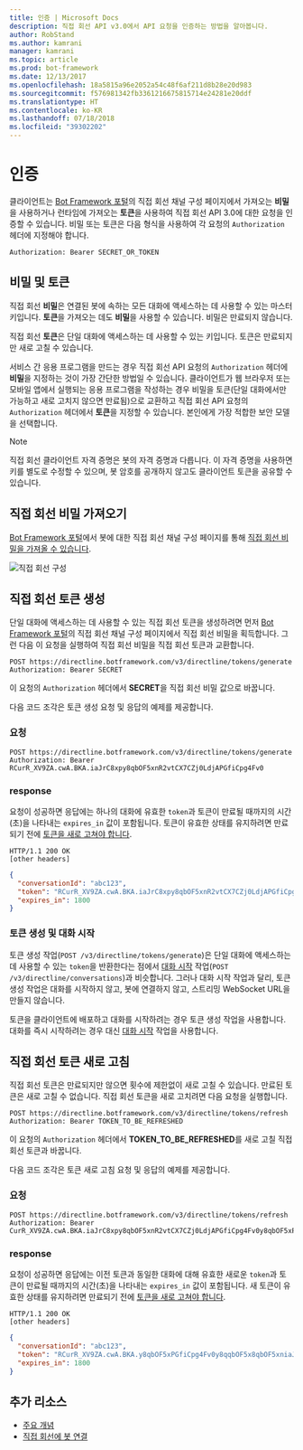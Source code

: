 ```yaml
---
title: 인증 | Microsoft Docs
description: 직접 회선 API v3.0에서 API 요청을 인증하는 방법을 알아봅니다.
author: RobStand
ms.author: kamrani
manager: kamrani
ms.topic: article
ms.prod: bot-framework
ms.date: 12/13/2017
ms.openlocfilehash: 18a5815a96e2052a54c48f6af211d8b28e20d983
ms.sourcegitcommit: f576981342fb3361216675815714e24281e20ddf
ms.translationtype: HT
ms.contentlocale: ko-KR
ms.lasthandoff: 07/18/2018
ms.locfileid: "39302202"
---
```

# <a name="authentication"></a>인증

클라이언트는 [Bot Framework 포털](../bot-service-channel-connect-directline.md)의 직접 회선 채널 구성 페이지에서 가져오는 **비밀**을 사용하거나 런타임에 가져오는 **토큰**을 사용하여 직접 회선 API 3.0에 대한 요청을 인증할 수 있습니다. 비밀 또는 토큰은 다음 형식을 사용하여 각 요청의 `Authorization` 헤더에 지정해야 합니다. 

```http
Authorization: Bearer SECRET_OR_TOKEN
```

## <a name="secrets-and-tokens"></a>비밀 및 토큰

직접 회선 **비밀**은 연결된 봇에 속하는 모든 대화에 액세스하는 데 사용할 수 있는 마스터 키입니다. **토큰**을 가져오는 데도 **비밀**을 사용할 수 있습니다. 비밀은 만료되지 않습니다. 

직접 회선 **토큰**은 단일 대화에 액세스하는 데 사용할 수 있는 키입니다. 토큰은 만료되지만 새로 고칠 수 있습니다. 

서비스 간 응용 프로그램을 만드는 경우 직접 회선 API 요청의 `Authorization` 헤더에 **비밀**을 지정하는 것이 가장 간단한 방법일 수 있습니다. 클라이언트가 웹 브라우저 또는 모바일 앱에서 실행되는 응용 프로그램을 작성하는 경우 비밀을 토큰(단일 대화에서만 가능하고 새로 고치지 않으면 만료됨)으로 교환하고 직접 회선 API 요청의 `Authorization` 헤더에서 **토큰**을 지정할 수 있습니다. 본인에게 가장 적합한 보안 모델을 선택합니다.

> [!NOTE]
> 직접 회선 클라이언트 자격 증명은 봇의 자격 증명과 다릅니다. 이 자격 증명을 사용하면 키를 별도로 수정할 수 있으며, 봇 암호를 공개하지 않고도 클라이언트 토큰을 공유할 수 있습니다. 

## <a name="get-a-direct-line-secret"></a>직접 회선 비밀 가져오기

<a href="https://dev.botframework.com/" target="_blank">Bot Framework 포털</a>에서 봇에 대한 직접 회선 채널 구성 페이지를 통해 [직접 회선 비밀을 가져올 수 있습니다](../bot-service-channel-connect-directline.md).

![직접 회선 구성](../media/direct-line-configure.png)

## <a id="generate-token"></a> 직접 회선 토큰 생성

단일 대화에 액세스하는 데 사용할 수 있는 직접 회선 토큰을 생성하려면 먼저 <a href="https://dev.botframework.com/" target="_blank">Bot Framework 포털</a>의 직접 회선 채널 구성 페이지에서 직접 회선 비밀을 획득합니다. 그런 다음 이 요청을 실행하여 직접 회선 비밀을 직접 회선 토큰과 교환합니다.

```http
POST https://directline.botframework.com/v3/directline/tokens/generate
Authorization: Bearer SECRET
```

이 요청의 `Authorization` 헤더에서 **SECRET**을 직접 회선 비밀 값으로 바꿉니다.

다음 코드 조각은 토큰 생성 요청 및 응답의 예제를 제공합니다.

### <a name="request"></a>요청

```http
POST https://directline.botframework.com/v3/directline/tokens/generate
Authorization: Bearer RCurR_XV9ZA.cwA.BKA.iaJrC8xpy8qbOF5xnR2vtCX7CZj0LdjAPGfiCpg4Fv0
```

### <a name="response"></a>response

요청이 성공하면 응답에는 하나의 대화에 유효한 `token`과 토큰이 만료될 때까지의 시간(초)을 나타내는 `expires_in` 값이 포함됩니다. 토큰이 유효한 상태를 유지하려면 만료되기 전에 [토큰을 새로 고쳐야 합니다](#refresh-token).

```http
HTTP/1.1 200 OK
[other headers]
```

```json
{
  "conversationId": "abc123",
  "token": "RCurR_XV9ZA.cwA.BKA.iaJrC8xpy8qbOF5xnR2vtCX7CZj0LdjAPGfiCpg4Fv0y8qbOF5xPGfiCpg4Fv0y8qqbOF5x8qbOF5xn",
  "expires_in": 1800
}
```

### <a name="generate-token-versus-start-conversation"></a>토큰 생성 및 대화 시작

토큰 생성 작업(`POST /v3/directline/tokens/generate`)은 단일 대화에 액세스하는 데 사용할 수 있는 `token`을 반환한다는 점에서 [대화 시작](bot-framework-rest-direct-line-3-0-start-conversation.md) 작업(`POST /v3/directline/conversations`)과 비슷합니다. 그러나 대화 시작 작업과 달리, 토큰 생성 작업은 대화를 시작하지 않고, 봇에 연결하지 않고, 스트리밍 WebSocket URL을 만들지 않습니다. 

토큰을 클라이언트에 배포하고 대화를 시작하려는 경우 토큰 생성 작업을 사용합니다. 대화를 즉시 시작하려는 경우 대신 [대화 시작](bot-framework-rest-direct-line-3-0-start-conversation.md) 작업을 사용합니다.

## <a id="refresh-token"></a> 직접 회선 토큰 새로 고침

직접 회선 토큰은 만료되지만 않으면 횟수에 제한없이 새로 고칠 수 있습니다. 만료된 토큰은 새로 고칠 수 없습니다. 직접 회선 토큰을 새로 고치려면 다음 요청을 실행합니다. 

```http
POST https://directline.botframework.com/v3/directline/tokens/refresh
Authorization: Bearer TOKEN_TO_BE_REFRESHED
```

이 요청의 `Authorization` 헤더에서 **TOKEN_TO_BE_REFRESHED**를 새로 고칠 직접 회선 토큰과 바꿉니다.

다음 코드 조각은 토큰 새로 고침 요청 및 응답의 예제를 제공합니다.

### <a name="request"></a>요청

```http
POST https://directline.botframework.com/v3/directline/tokens/refresh
Authorization: Bearer CurR_XV9ZA.cwA.BKA.iaJrC8xpy8qbOF5xnR2vtCX7CZj0LdjAPGfiCpg4Fv0y8qbOF5xPGfiCpg4Fv0y8qqbOF5x8qbOF5xn
```

### <a name="response"></a>response

요청이 성공하면 응답에는 이전 토큰과 동일한 대화에 대해 유효한 새로운 `token`과 토큰이 만료될 때까지의 시간(초)을 나타내는 `expires_in` 값이 포함됩니다. 새 토큰이 유효한 상태를 유지하려면 만료되기 전에 [토큰을 새로 고쳐야 합니다](#refresh-token).

```http
HTTP/1.1 200 OK
[other headers]
```

```json
{
  "conversationId": "abc123",
  "token": "RCurR_XV9ZA.cwA.BKA.y8qbOF5xPGfiCpg4Fv0y8qqbOF5x8qbOF5xniaJrC8xpy8qbOF5xnR2vtCX7CZj0LdjAPGfiCpg4Fv0",
  "expires_in": 1800
}
```

## <a name="additional-resources"></a>추가 리소스

- [주요 개념](bot-framework-rest-direct-line-3-0-concepts.md)
- [직접 회선에 봇 연결](../bot-service-channel-connect-directline.md)